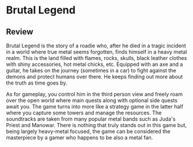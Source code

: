 # Brutal Legend

## Review

Brutal Legend is the story of a roadie who, after he died in a tragic incident in a world where true metal seems forgotten, finds himself in a heavy metal realm. This is the land filled with flames, rocks, skulls, black leather clothes with shiny accessories, hot metal chicks, etc. Equipped with an axe and a guitar, he takes on the journey (sometimes in a car) to fight against the demons and protect humans over there. He keeps finding out more about the truth as time goes by.

As for gameplay, you control him in the third person view and freely roam over the open world where main quests along with optional side quests await you. The game turns into more like a strategy game in the latter half where you capture some towers and manage the resources. The soundtracks are taken from many popular metal bands such as Juda's Priest and Manowar. There is nothing that truly stands out in this game but, being largely heavy-metal focused, the game can be considered the masterpiece by a gamer who happens to be also a metal fan.
